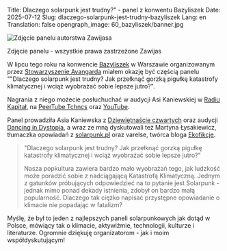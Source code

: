 Title: Dlaczego solarpunk jest trudny?" - panel z konwentu Bazyliszek
Date: 2025-07-12
Slug: dlaczego-solarpunk-jest-trudny-bazyliszek
Lang: en
Translation: false
opengraph_image: 60_bazyliszek/banner.jpg

![Zdjęcie panelu autorstwa Zawijasa](/images/60_bazyliszek/banner.jpg)
<figcaption markdown="1">Zdjęcie panelu - wszystkie prawa zastrzeżone Zawijas</figcaption>

W lipcu tego roku na konwencie [Bazyliszek](https://bazyliszek.ava.waw.pl/) w Warszawie organizowanym przez [Stowarzyszenie Avangarda](https://klub.ava.waw.pl/) miałem okazję być częścią panelu ""Dlaczego solarpunk jest trudny? Jak przełknąć gorzką pigułkę katastrofy klimatycznej i wciąż wyobrażać sobie lepsze jutro?".

Nagrania z niego możecie posłuchuchać w audycji Asi Kaniewskiej w [Radiu Kapitał](https://radiokapital.pl/shows/dancing-in-dystopia/), na [PeerTube Tchncs](https://tube.tchncs.de/w/rGpoR13bYwAGGb7voj3JCQ) oraz [YouTube](https://www.youtube.com/watch?v=78QUn4vQ4jM).

Panel prowadziła Asia Kaniewska z [Dziewiętnaście czwartych](https://19czwartych.art.blog/) oraz audycji [Dancing in Dystopia](https://radiokapital.pl/shows/dancing-in-dystopia/), a wraz ze mną dyskutowali też Martyna Łysakiewicz, tłumaczka opowiadań z [solarpunk.pl](https://solarpunk.pl/) oraz varelse, twórca bloga [Ekofikcje](https://www.facebook.com/ekofikcje/).

> "Dlaczego solarpunk jest trudny? Jak przełknąć gorzką pigułkę katastrofy klimatycznej i wciąż wyobrażać sobie lepsze jutro?"
> 
> Nasza popkultura zawiera bardzo mało wyobrażań tego, jak ludzkość może poradzić sobie z nadciągającą Katastrofą Klimatyczną. Jednym z gatunków próbujących odpowiedzieć na to pytanie jest Solarpunk - jednak mimo ponad dekady istnienia, zdobył on bardzo małą popularność. Dlaczego tak ciężko napisać przystępne opowiadanie o klimacie nie popadając w fatalizm?

Myślę, że był to jeden z najlepszych paneli solarpunkowych jak dotąd w Polsce, mówiący tak o klimacie, aktywiźmie, technologii, kulturze i literaturze. Ogromnie dziękuję organizatorom - jak i moim współdyskutującym!